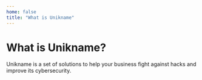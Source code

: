 ```yaml
---
home: false
title: "What is Unikname"
---
```


# What is Unikname?
Unikname is a set of solutions to help your business fight against hacks and improve its cybersecurity.



